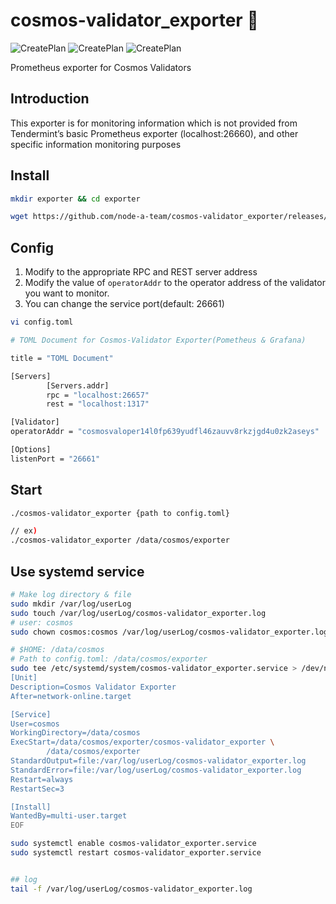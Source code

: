 # cosmos-validator_exporter :satellite:
![CreatePlan](https://img.shields.io/badge/relase-v0.3.0-red)
![CreatePlan](https://img.shields.io/badge/go-1.13.1%2B-blue)
![CreatePlan](https://img.shields.io/badge/license-Apache--2.0-green)

Prometheus exporter for Cosmos Validators


## Introduction
This exporter is for monitoring information which is not provided from Tendermint’s basic Prometheus exporter (localhost:26660), and other specific information monitoring purposes


## Install
```bash
mkdir exporter && cd exporter

wget https://github.com/node-a-team/cosmos-validator_exporter/releases/download/v0.3.0/cosmos-validator_exporter.tar.gz  && sha256sum cosmos-validator_exporter.tar.gz | fgrep 848594f80cb8a18e72d00f3f47bffbaea7510984857171557ec9206e59b979e7 && tar -zxvf cosmos-validator_exporter.tar.gz ||  echo "Bad Binary!"
```

## Config
1. Modify to the appropriate RPC and REST server address
2. Modify the value of ```operatorAddr``` to the operator address of the validator you want to monitor.
3. You can change the service port(default: 26661)
```bash
vi config.toml
```
```bash
# TOML Document for Cosmos-Validator Exporter(Pometheus & Grafana)

title = "TOML Document"

[Servers]
        [Servers.addr]
        rpc = "localhost:26657"
        rest = "localhost:1317"

[Validator]
operatorAddr = "cosmosvaloper14l0fp639yudfl46zauvv8rkzjgd4u0zk2aseys"

[Options]
listenPort = "26661"

```

## Start
  
```bash
./cosmos-validator_exporter {path to config.toml}

// ex)
./cosmos-validator_exporter /data/cosmos/exporter
```

## Use systemd service
  
```sh
# Make log directory & file
sudo mkdir /var/log/userLog  
sudo touch /var/log/userLog/cosmos-validator_exporter.log  
# user: cosmos
sudo chown cosmos:cosmos /var/log/userLog/cosmos-validator_exporter.log

# $HOME: /data/cosmos
# Path to config.toml: /data/cosmos/exporter
sudo tee /etc/systemd/system/cosmos-validator_exporter.service > /dev/null <<EOF
[Unit]
Description=Cosmos Validator Exporter
After=network-online.target

[Service]
User=cosmos
WorkingDirectory=/data/cosmos
ExecStart=/data/cosmos/exporter/cosmos-validator_exporter \
        /data/cosmos/exporter
StandardOutput=file:/var/log/userLog/cosmos-validator_exporter.log
StandardError=file:/var/log/userLog/cosmos-validator_exporter.log
Restart=always
RestartSec=3

[Install]
WantedBy=multi-user.target
EOF

sudo systemctl enable cosmos-validator_exporter.service
sudo systemctl restart cosmos-validator_exporter.service


## log
tail -f /var/log/userLog/cosmos-validator_exporter.log
```

